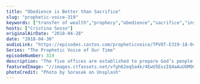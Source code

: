 ```yaml
---
title: "Obedience is Better than Sacrifice"
slug: "prophetic-voice-319"
keywords: ["transfer of wealth","prophecy","obedience","sacrifice","instruction"]
hosts: ["Cristina Sosso"]
originalAirDate: "2018-04-28"
date: "2018-04-30"
audioLink: "https://episodes.castos.com/propheticvoice/TPVOT-E319-18-04-28-29-Obedience-is-Better-than-Sacrifice.mp3"
Series: "The Prophetic Voice of Our Time"
episodeNumber: 319
description: "The five offices are established to prepare God’s people for the works of service. This is in accordance to Ephesians 4:11. We have to mature the Body of Christ… to prepare them for the works of service under the dominion and the kingdom and the leadership of our Lord Jesus Christ."
featuredImage: "//images.ctfassets.net/vfgh62eq5a4k/4EwU5ExzIQ4aAuUGMOGgSy/d6218429850926a07dcaf07ced28d89f/sorasak-217807-unsplash.jpg"
photoCredit: "Photo by Sorasak on Unsplash"
---
```

